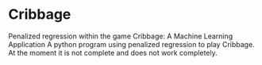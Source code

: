 # Cribbage
Penalized regression within the game Cribbage: A Machine Learning Application
A python program using penalized regression to play Cribbage. At the moment it is not complete and does not work completely.
